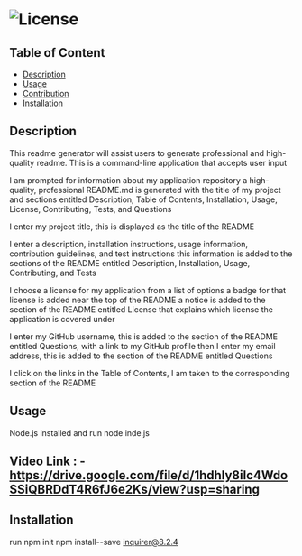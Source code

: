 # ![License](https://img.shields.io/badge/license-MIT-Orange)

## Table of Content
 - [Description](#description)
 - [Usage](#usage)
 - [Contribution](#contribution)
 - [Installation](#installation)
  



## Description
  This readme generator will assist users to generate professional and high-quality readme. 
  This is a command-line application that accepts user input

 I am prompted for information about my application repository a high-quality, professional README.md is generated with the title of my project and sections entitled Description, Table of Contents, Installation, Usage, License, Contributing, Tests, and Questions

 I enter my project title, this is displayed as the title of the README

 I enter a description, installation instructions, usage information, contribution guidelines, and test instructions this information is added to the sections of the README entitled Description, Installation, Usage, Contributing, and Tests

 I choose a license for my application from a list of options a badge for that license is added near the top of the README a notice is added to the section of the README entitled License that explains which license the application is covered under

 I enter my GitHub username, this is added to the section of the README entitled Questions, with a link to my GitHub profile then I enter my email address, this is added to the section of the README entitled Questions

 I click on the links in the Table of Contents, I am taken to the corresponding section of the README
 
 
## Usage
 Node.js installed and run  node inde.js

 ## Video Link : - https://drive.google.com/file/d/1hdhIy8iIc4WdoSSiQBRDdT4R6fJ6e2Ks/view?usp=sharing  

## Installation
  run npm init       npm install--save inquirer@8.2.4

